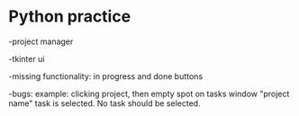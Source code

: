 # Python practice

-project manager

-tkinter ui

-missing functionality: in progress and done buttons

-bugs: example: clicking project, then empty spot on tasks window "project name" task is selected. No task should be selected.